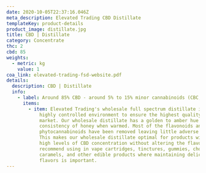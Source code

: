 ```yaml
---
date: 2020-10-05T22:37:16.046Z
meta_description: Elevated Trading CBD Distillate
templateKey: product-details
product_image: distillate.jpg
title: CBD | Distillate
category: Concentrate
thc: 2
cbd: 85
weights:
  - metric: kg
    value: 1
coa_link: elevated-trading-fsd-website.pdf
details:
  description: CBD | Distillate
  info:
    - label: Around 85% CBD - around 5% to 15% minor cannabinoids (CBC, CBG, CBN)
      items:
        - item: Elevated Trading's wholesale full spectrum distillate is refined in a
            highly controlled environment to ensure the highest quality on the
            market. Our wholesale distillate has a golden to amber hue and the
            consistency of honey when warmed. Most of the flavonoids and
            phytocannabinoids have been removed leaving little adverse taste.
            This makes our wholesale distillate optimal for products with mid to
            high levels of CBD concentration without altering the flavor. We
            recommend using in vape cartridges, tinctures, gummies, chocolates,
            caramels, and other edible products where maintaining delicate
            flavors is important.
---
```

